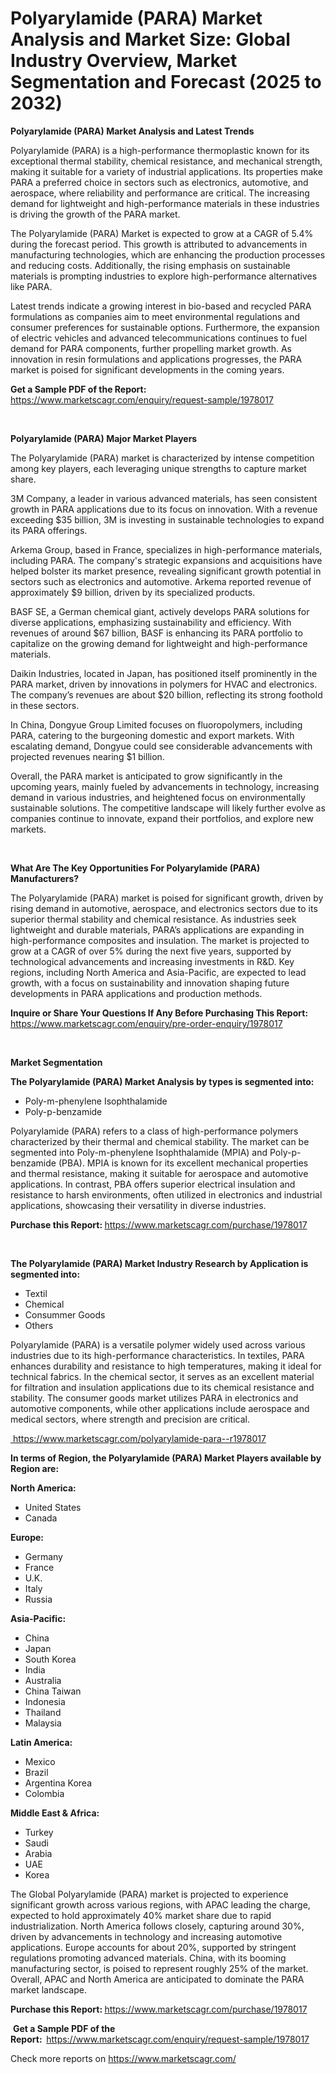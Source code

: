 <p><h1>Polyarylamide (PARA) Market Analysis and Market Size: Global Industry Overview, Market Segmentation and Forecast (2025 to 2032)</h1></p><p><strong>Polyarylamide (PARA) Market Analysis and Latest Trends</strong></p>
<p><p>Polyarylamide (PARA) is a high-performance thermoplastic known for its exceptional thermal stability, chemical resistance, and mechanical strength, making it suitable for a variety of industrial applications. Its properties make PARA a preferred choice in sectors such as electronics, automotive, and aerospace, where reliability and performance are critical. The increasing demand for lightweight and high-performance materials in these industries is driving the growth of the PARA market.</p><p>The Polyarylamide (PARA) Market is expected to grow at a CAGR of 5.4% during the forecast period. This growth is attributed to advancements in manufacturing technologies, which are enhancing the production processes and reducing costs. Additionally, the rising emphasis on sustainable materials is prompting industries to explore high-performance alternatives like PARA.</p><p>Latest trends indicate a growing interest in bio-based and recycled PARA formulations as companies aim to meet environmental regulations and consumer preferences for sustainable options. Furthermore, the expansion of electric vehicles and advanced telecommunications continues to fuel demand for PARA components, further propelling market growth. As innovation in resin formulations and applications progresses, the PARA market is poised for significant developments in the coming years.</p></p>
<p><strong>Get a Sample PDF of the Report:&nbsp;</strong> <a href="https://www.marketscagr.com/enquiry/request-sample/1978017?utm_campaign=3580&utm_medium=2&utm_source=Github&utm_content=ia&utm_term=03042025&utm_id=polyarylamide-para">https://www.marketscagr.com/enquiry/request-sample/1978017</a></p>
<p>&nbsp;</p>
<p><strong>Polyarylamide (PARA) Major Market Players</strong></p>
<p><p>The Polyarylamide (PARA) market is characterized by intense competition among key players, each leveraging unique strengths to capture market share. </p><p>3M Company, a leader in various advanced materials, has seen consistent growth in PARA applications due to its focus on innovation. With a revenue exceeding $35 billion, 3M is investing in sustainable technologies to expand its PARA offerings.</p><p>Arkema Group, based in France, specializes in high-performance materials, including PARA. The company's strategic expansions and acquisitions have helped bolster its market presence, revealing significant growth potential in sectors such as electronics and automotive. Arkema reported revenue of approximately $9 billion, driven by its specialized products.</p><p>BASF SE, a German chemical giant, actively develops PARA solutions for diverse applications, emphasizing sustainability and efficiency. With revenues of around $67 billion, BASF is enhancing its PARA portfolio to capitalize on the growing demand for lightweight and high-performance materials.</p><p>Daikin Industries, located in Japan, has positioned itself prominently in the PARA market, driven by innovations in polymers for HVAC and electronics. The company’s revenues are about $20 billion, reflecting its strong foothold in these sectors.</p><p>In China, Dongyue Group Limited focuses on fluoropolymers, including PARA, catering to the burgeoning domestic and export markets. With escalating demand, Dongyue could see considerable advancements with projected revenues nearing $1 billion.</p><p>Overall, the PARA market is anticipated to grow significantly in the upcoming years, mainly fueled by advancements in technology, increasing demand in various industries, and heightened focus on environmentally sustainable solutions. The competitive landscape will likely further evolve as companies continue to innovate, expand their portfolios, and explore new markets.</p></p>
<p>&nbsp;</p>
<p><strong>What Are The Key Opportunities For Polyarylamide (PARA) Manufacturers?</strong></p>
<p><p>The Polyarylamide (PARA) market is poised for significant growth, driven by rising demand in automotive, aerospace, and electronics sectors due to its superior thermal stability and chemical resistance. As industries seek lightweight and durable materials, PARA’s applications are expanding in high-performance composites and insulation. The market is projected to grow at a CAGR of over 5% during the next five years, supported by technological advancements and increasing investments in R&D. Key regions, including North America and Asia-Pacific, are expected to lead growth, with a focus on sustainability and innovation shaping future developments in PARA applications and production methods.</p></p>
<p><strong>Inquire or Share Your Questions If Any Before Purchasing This Report:</strong> <a href="https://www.marketscagr.com/enquiry/pre-order-enquiry/1978017?utm_campaign=3580&utm_medium=2&utm_source=Github&utm_content=ia&utm_term=03042025&utm_id=polyarylamide-para">https://www.marketscagr.com/enquiry/pre-order-enquiry/1978017</a></p>
<p>&nbsp;</p>
<p><strong>Market Segmentation</strong></p>
<p><strong>The Polyarylamide (PARA) Market Analysis by types is segmented into:</strong></p>
<p><ul><li>Poly-m-phenylene Isophthalamide</li><li>Poly-p-benzamide</li></ul></p>
<p><p>Polyarylamide (PARA) refers to a class of high-performance polymers characterized by their thermal and chemical stability. The market can be segmented into Poly-m-phenylene Isophthalamide (MPIA) and Poly-p-benzamide (PBA). MPIA is known for its excellent mechanical properties and thermal resistance, making it suitable for aerospace and automotive applications. In contrast, PBA offers superior electrical insulation and resistance to harsh environments, often utilized in electronics and industrial applications, showcasing their versatility in diverse industries.</p></p>
<p><strong>Purchase this Report:&nbsp;</strong><a href="https://www.marketscagr.com/purchase/1978017?utm_campaign=3580&utm_medium=2&utm_source=Github&utm_content=ia&utm_term=03042025&utm_id=polyarylamide-para">https://www.marketscagr.com/purchase/1978017</a></p>
<p>&nbsp;</p>
<p><strong>The Polyarylamide (PARA) Market Industry Research by Application is segmented into:</strong></p>
<p><ul><li>Textil</li><li>Chemical</li><li>Consummer Goods</li><li>Others</li></ul></p>
<p><p>Polyarylamide (PARA) is a versatile polymer widely used across various industries due to its high-performance characteristics. In textiles, PARA enhances durability and resistance to high temperatures, making it ideal for technical fabrics. In the chemical sector, it serves as an excellent material for filtration and insulation applications due to its chemical resistance and stability. The consumer goods market utilizes PARA in electronics and automotive components, while other applications include aerospace and medical sectors, where strength and precision are critical.</p></p>
<p><a href="https://www.marketscagr.com/polyarylamide-para--r1978017?utm_campaign=3580&utm_medium=2&utm_source=Github&utm_content=ia&utm_term=03042025&utm_id=polyarylamide-para">&nbsp;https://www.marketscagr.com/polyarylamide-para--r1978017</a></p>
<p><strong>In terms of Region, the Polyarylamide (PARA) Market Players available by Region are:</strong></p>
<p>
    <p> <strong> North America: </strong>
        <ul>
            <li>United States</li>
            <li>Canada</li>
        </ul>
        </p> 
    <p> <strong> Europe: </strong>
        <ul>
            <li>Germany</li>
            <li>France</li>
            <li>U.K.</li>
            <li>Italy</li>
            <li>Russia</li>
        </ul>
        </p> 
    <p> <strong> Asia-Pacific: </strong>
        <ul>
            <li>China</li>
            <li>Japan</li>
            <li>South Korea</li>
            <li>India</li>
            <li>Australia</li>
            <li>China Taiwan</li>
            <li>Indonesia</li>
            <li>Thailand</li>
            <li>Malaysia</li>
        </ul>
        </p> 
    <p> <strong> Latin America: </strong>
        <ul>
            <li>Mexico</li>
            <li>Brazil</li>
            <li>Argentina Korea</li>
            <li>Colombia</li>
        </ul>
        </p> 
    <p> <strong> Middle East & Africa: </strong>
        <ul>
            <li>Turkey</li>
            <li>Saudi</li>
            <li>Arabia</li>
            <li>UAE</li>
            <li>Korea</li>
        </ul>
    </p>
    </p>
<p><p>The Global Polyarylamide (PARA) market is projected to experience significant growth across various regions, with APAC leading the charge, expected to hold approximately 40% market share due to rapid industrialization. North America follows closely, capturing around 30%, driven by advancements in technology and increasing automotive applications. Europe accounts for about 20%, supported by stringent regulations promoting advanced materials. China, with its booming manufacturing sector, is poised to represent roughly 25% of the market. Overall, APAC and North America are anticipated to dominate the PARA market landscape.</p></p>
<p><strong>Purchase this Report: </strong><a href="https://www.marketscagr.com/purchase/1978017?utm_campaign=3580&utm_medium=2&utm_source=Github&utm_content=ia&utm_term=03042025&utm_id=polyarylamide-para">https://www.marketscagr.com/purchase/1978017</a></p>
<p>&nbsp;<strong>Get a Sample PDF of the Report:&nbsp;&nbsp;</strong><a href="https://www.marketscagr.com/enquiry/request-sample/1978017?utm_campaign=3580&utm_medium=2&utm_source=Github&utm_content=ia&utm_term=03042025&utm_id=polyarylamide-para">https://www.marketscagr.com/enquiry/request-sample/1978017</a></p>
<p><strong></strong></p>
<p>Check more reports on <a href="https://www.marketscagr.com/?utm_campaign=3580&utm_medium=2&utm_source=Github&utm_content=ia&utm_term=03042025&utm_id=polyarylamide-para">https://www.marketscagr.com/</a></p>